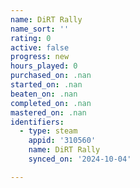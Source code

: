 ```yaml
---
name: DiRT Rally
name_sort: ''
rating: 0
active: false
progress: new
hours_played: 0
purchased_on: .nan
started_on: .nan
beaten_on: .nan
completed_on: .nan
mastered_on: .nan
identifiers:
  - type: steam
    appid: '310560'
    name: DiRT Rally
    synced_on: '2024-10-04'

---
```

